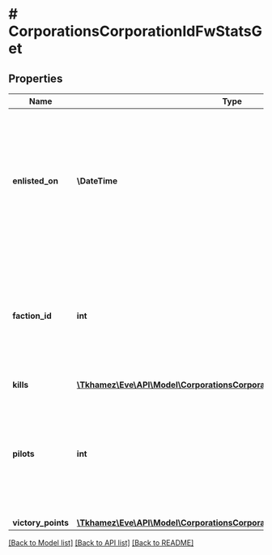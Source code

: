 # # CorporationsCorporationIdFwStatsGet

## Properties

Name | Type | Description | Notes
------------ | ------------- | ------------- | -------------
**enlisted_on** | **\DateTime** | The enlistment date of the given corporation into faction warfare. Will not be included if corporation is not enlisted in faction warfare | [optional]
**faction_id** | **int** | The faction the given corporation is enlisted to fight for. Will not be included if corporation is not enlisted in faction warfare | [optional]
**kills** | [**\Tkhamez\Eve\API\Model\CorporationsCorporationIdFwStatsGetKills**](CorporationsCorporationIdFwStatsGetKills.md) |  |
**pilots** | **int** | How many pilots the enlisted corporation has. Will not be included if corporation is not enlisted in faction warfare | [optional]
**victory_points** | [**\Tkhamez\Eve\API\Model\CorporationsCorporationIdFwStatsGetVictoryPoints**](CorporationsCorporationIdFwStatsGetVictoryPoints.md) |  |

[[Back to Model list]](../../README.md#models) [[Back to API list]](../../README.md#endpoints) [[Back to README]](../../README.md)
